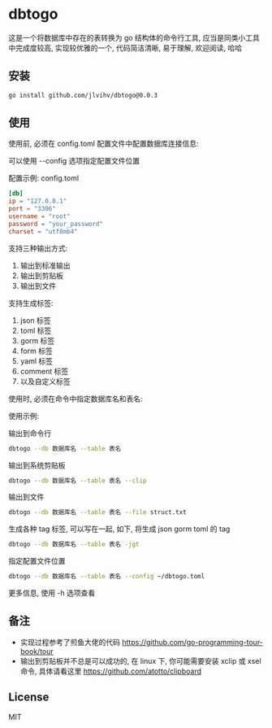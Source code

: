 # dbtogo

这是一个将数据库中存在的表转换为 go 结构体的命令行工具, 应当是同类小工具中完成度较高, 实现较优雅的一个, 代码简洁清晰, 易于理解, 欢迎阅读, 哈哈

## 安装

```bash
go install github.com/jlvihv/dbtogo@0.0.3
```

## 使用

使用前, 必须在 config.toml 配置文件中配置数据库连接信息:

可以使用 --config 选项指定配置文件位置

配置示例: config.toml

```toml
[db]
ip = "127.0.0.1"
port = "3306"
username = "root"
password = "your_password"
charset = "utf8mb4"
```

支持三种输出方式:
1. 输出到标准输出
2. 输出到剪贴板
3. 输出到文件

支持生成标签:
1. json 标签
2. toml 标签
3. gorm 标签
4. form 标签
5. yaml 标签
6. comment 标签
7. 以及自定义标签


使用时, 必须在命令中指定数据库名和表名:

使用示例:

输出到命令行
```bash
dbtogo --db 数据库名 --table 表名
```

输出到系统剪贴板
```bash
dbtogo --db 数据库名 --table 表名 --clip
```

输出到文件
```bash
dbtogo --db 数据库名 --table 表名 --file struct.txt
```

生成各种 tag 标签, 可以写在一起, 如下, 将生成 json gorm toml 的 tag
```bash
dbtogo --db 数据库名 --table 表名 -jgt
```

指定配置文件位置
```bash
dbtogo --db 数据库名 --table 表名 --config ~/dbtogo.toml
```

更多信息, 使用 -h 选项查看

## 备注

- 实现过程参考了煎鱼大佬的代码 https://github.com/go-programming-tour-book/tour
- 输出到剪贴板并不总是可以成功的, 在 linux 下, 你可能需要安装 xclip 或 xsel 命令, 具体请看这里 https://github.com/atotto/clipboard

## License

MIT